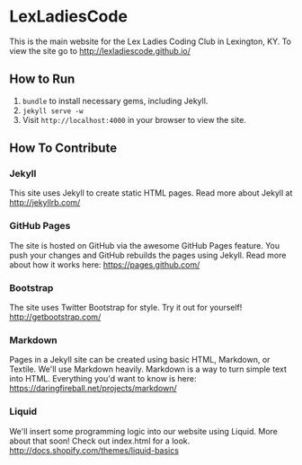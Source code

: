# LexLadiesCode

This is the main website for the Lex Ladies Coding Club in Lexington, KY. To view the site go to http://lexladiescode.github.io/

## How to Run

1. `bundle` to install necessary gems, including Jekyll.
1. `jekyll serve -w`
1. Visit `http://localhost:4000` in your browser to view the site.

## How To Contribute

### Jekyll

This site uses Jekyll to create static HTML pages. Read more about Jekyll at http://jekyllrb.com/

### GitHub Pages

The site is hosted on GitHub via the awesome GitHub Pages feature. You push your changes and GitHub rebuilds the pages using Jekyll. Read more about how it works here: https://pages.github.com/

### Bootstrap

The site uses Twitter Bootstrap for style. Try it out for yourself! http://getbootstrap.com/

### Markdown

Pages in a Jekyll site can be created using basic HTML, Markdown, or Textile. We'll use Markdown heavily. Markdown is a way to turn simple text into HTML. Everything you'd want to know is here: https://daringfireball.net/projects/markdown/

### Liquid

We'll insert some programming logic into our website using Liquid. More about that soon! Check out index.html for a look. http://docs.shopify.com/themes/liquid-basics
